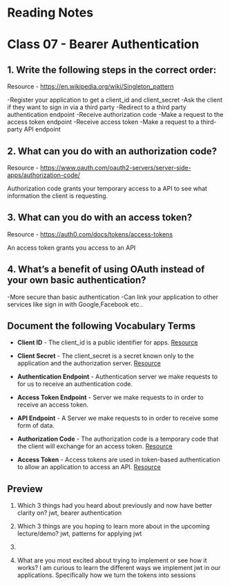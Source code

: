 # Reading Notes

# Class 07 - Bearer Authentication

## 1. Write the following steps in the correct order:

Resource - https://en.wikipedia.org/wiki/Singleton_pattern

-Register your application to get a client_id and client_secret
-Ask the client if they want to sign in via a third party
-Redirect to a third party authentication endpoint
-Receive authorization code
-Make a request to the access token endpoint
-Receive access token
-Make a request to a third-party API endpoint


## 2. What can you do with an authorization code?

Resource - https://www.oauth.com/oauth2-servers/server-side-apps/authorization-code/

Authorization code grants your temporary access to a API to see what information the client is requesting.

## 3. What can you do with an access token?

Resource - https://auth0.com/docs/tokens/access-tokens

An access token grants you access to an API

## 4. What’s a benefit of using OAuth instead of your own basic authentication?

-More secure than basic authentication
-Can link your application to other services like sign in with Google,Facebook etc..

## Document the following Vocabulary Terms

- **Client ID** - The client_id is a public identifier for apps. [Resource](https://www.oauth.com/oauth2-servers/client-registration/client-id-secret/)

- **Client Secret** - The client_secret is a secret known only to the application and the authorization server. [Resource](https://www.oauth.com/oauth2-servers/client-registration/client-id-secret/)

- **Authentication Endpoint** -  Authentication server we make requests to for us to receive an authentication code. 

- **Access Token Endpoint** - Server we make requests to in order to receive an access token.

- **API Endpoint** - A Server we make requests to in order to receive some form of data.

- **Authorization Code** - The authorization code is a temporary code that the client will exchange for an access token. [Resource](https://www.oauth.com/oauth2-servers/server-side-apps/authorization-code/)

- **Access Token** - Access tokens are used in token-based authentication to allow an application to access an API. [Resource](https://auth0.com/docs/tokens/access-tokens)


## Preview

1. Which 3 things had you heard about previously and now have better clarity on? jwt, bearer authentication

2. Which 3 things are you hoping to learn more about in the upcoming lecture/demo? jwt, patterns for applying jwt
3. 
4. What are you most excited about trying to implement or see how it works? I am curious to learn the different ways we implement jwt in our applications. Specifically how we turn the tokens into sessions
